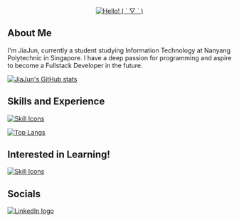 <div align="center">
    <p>
        <a href="https://git.io/typing-svg">
            <img src="https://readme-typing-svg.demolab.com/?font=Fira+Code&size=30&pause=100&center=true&vCenter=true&width=435&lines=Hello!%20(%20%C2%B4%20%E2%96%BD%20`%20)" alt="Hello! ( ´ ▽ ` )">
        </a>
    </p>
</div>

## About Me

I'm JiaJun, currently a student studying Information Technology at Nanyang Polytechnic in Singapore. I have a deep passion for programming and aspire to become a Fullstack Developer in the future. 

[![JiaJun's GitHub stats](https://github-readme-stats.vercel.app/api?username=HProsperouS&show_icons=true&theme=dark)](https://github.com/anuraghazra/github-readme-stats)

## Skills and Experience

[![Skill Icons](https://skillicons.dev/icons?i=html,css,js,bootstrap,jquery,ts,py,cs,kotlin,nodejs,flask,dotnet,express,sqlite,mysql,aws,figma,github,postman,regex,visualstudio,vscode,&perline=9&center=true)](https://skillicons.dev/)

[![Top Langs](https://github-readme-stats.vercel.app/api/top-langs/?username=HProsperouS&layout=compact&theme=dark)](https://github.com/anuraghazra/github-readme-stats)

## Interested in Learning!

[![Skill Icons](https://skillicons.dev/icons?i=react,ts,aws,redis&perline=10&center=true)](https://skillicons.dev/)

## Socials

[![LinkedIn logo](https://img.shields.io/badge/Liu%20JiaJun-%230077B5.svg?style=for-the-badge&logo=linkedin&logoColor=white)](https://www.linkedin.com/in/jiajun-liu-775252244/)
